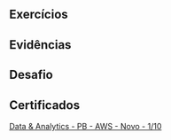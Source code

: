 ## Exercícios  

## Evidências  

## Desafio

## Certificados  
[Data & Analytics - PB - AWS - Novo - 1/10](certificados/DA-PB-AWS-Novo-1-10-certficate.jpg)


